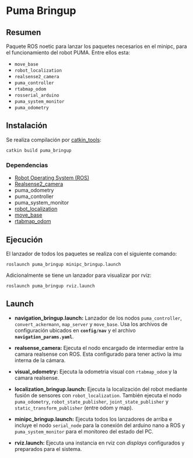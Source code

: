 # Puma Bringup

## Resumen

Paquete ROS noetic para lanzar los paquetes necesarios en el minipc, para el funcionamiento del robot PUMA. Entre ellos esta:

- `move_base`
- `robot_localization`
- `realsense2_camera`
- `puma_controller`
- `rtabmap_odom`
- `rosserial_arduino`
- `puma_system_monitor`
- `puma_odometry`

## Instalación

Se realiza compilación por [catkin_tools](https://catkin-tools.readthedocs.io/en/latest/):

    catkin build puma_bringup

### Dependencias

- [Robot Operating System (ROS)](http://wiki.ros.org)
- [Realsense2_camera](http://wiki.ros.org/realsense2_camera)
- puma_odometry
- puma_controller
- puma_system_monitor
- [robot_localization](http://wiki.ros.org/robot_localization)
- [move_base](http://wiki.ros.org/move_base)
- [rtabmap_odom](http://wiki.ros.org/rtabmap_odom)

## Ejecución

El lanzador de todos los paquetes se realiza con el siguiente comando:

    roslaunch puma_bringup minipc_bringup.launch

Adicionalmente se tiene un lanzador para visualizar por rviz:

    roslaunch puma_bringup rviz.launch

## Launch

- **navigation_bringup.launch:** Lanzador de los nodos `puma_controller`, `convert_ackermann`, `map_server` y `move_base`. Usa los archivos de configuración ubicados en **`config/nav`** y el archivo **`navigation_params.yaml`**.

- **realsense_camera:** Ejecuta el nodo encargado de intermediar entre la camara realsense con ROS. Esta configurado para tener activo la imu interna de la cámara.

- **visual_odometry:** Ejecuta la odometria visual con `rtabmap_odom` y la camara realsense.

- **localization_bringup.launch:** Ejecuta la localización del robot mediante fusión de sensores con `robot_localization`. También ejecuta el nodo `puma_odometry`, `robot_state_publisher`, `joint_state_publisher` y `static_transform_publisher` (entre odom y map).

- **minipc_bringup.launch:** Ejecuta todos los lanzadores de arriba e incluye el nodo `serial_node` para la conexión del arduino nano a ROS y `puma_system_monitor` para el monitoreo del estado del PC.

- **rviz.launch:** Ejecuta una instancia en rviz con _displays_ configurados y preparados para el sistema.
